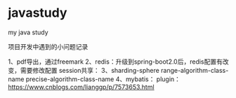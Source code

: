 # javastudy
my java study

项目开发中遇到的小问题记录

1、pdf导出，通过freemark
2、redis：升级到spring-boot2.0后，redis配置有改变，需要修改配置
    session共享：
3、sharding-sphere
    range-algorithm-class-name
    precise-algorithm-class-name
4、mybatis：
    plugin：https://www.cnblogs.com/lianggp/p/7573653.html